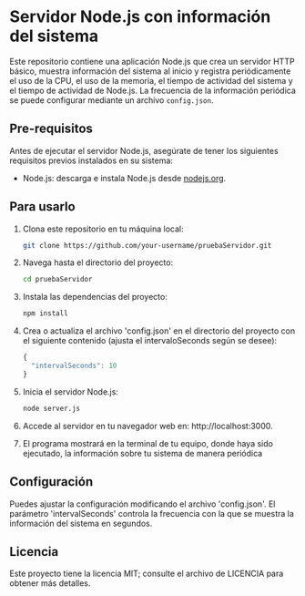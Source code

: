 # Servidor Node.js con información del sistema

Este repositorio contiene una aplicación Node.js que crea un servidor HTTP básico, muestra información del sistema al inicio y registra periódicamente el uso de la CPU, el uso de la memoria, el tiempo de actividad del sistema y el tiempo de actividad de Node.js. La frecuencia de la información periódica se puede configurar mediante un archivo `config.json`.

## Pre-requisitos

Antes de ejecutar el servidor Node.js, asegúrate de tener los siguientes requisitos previos instalados en su sistema:

- Node.js: descarga e instala Node.js desde [nodejs.org](https://nodejs.org/).

## Para usarlo

1. Clona este repositorio en tu máquina local:

    ```bash
    git clone https://github.com/your-username/pruebaServidor.git

2. Navega hasta el directorio del proyecto:

    ```bash
    cd pruebaServidor

3. Instala las dependencias del proyecto:

    ```bash
    npm install

4. Crea o actualiza el archivo 'config.json' en el directorio del proyecto con el siguiente contenido (ajusta el intervaloSeconds según se desee):

    ```javascript
    {
      "intervalSeconds": 10
    }


5. Inicia el servidor Node.js:

    ```bash
    node server.js

6. Accede al servidor en tu navegador web en: http://localhost:3000.

7. El programa mostrará en la terminal de tu equipo, donde haya sido ejecutado, la información sobre tu sistema de manera periódica

## Configuración

Puedes ajustar la configuración modificando el archivo 'config.json'. El parámetro 'intervalSeconds' controla la frecuencia con la que se muestra la información del sistema en segundos.

## Licencia

Este proyecto tiene la licencia MIT; consulte el archivo de LICENCIA para obtener más detalles.
